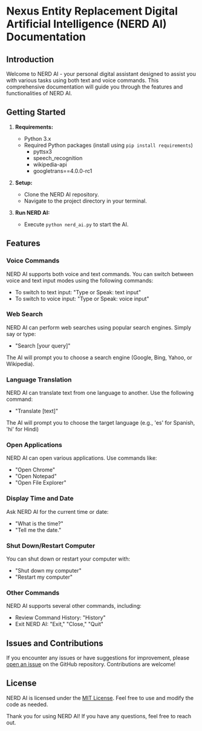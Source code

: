 # Nexus Entity Replacement Digital Artificial Intelligence (NERD AI) Documentation

## Introduction

Welcome to NERD AI - your personal digital assistant designed to assist you with various tasks using both text and voice commands. This comprehensive documentation will guide you through the features and functionalities of NERD AI.

## Getting Started

1. **Requirements:**
   - Python 3.x
   - Required Python packages (install using `pip install requirements`)
     - pyttsx3
     - speech_recognition
     - wikipedia-api
     - googletrans==4.0.0-rc1

2. **Setup:**
   - Clone the NERD AI repository.
   - Navigate to the project directory in your terminal.

3. **Run NERD AI:**
   - Execute `python nerd_ai.py` to start the AI.

## Features

### Voice Commands

NERD AI supports both voice and text commands. You can switch between voice and text input modes using the following commands:

- To switch to text input: "Type or Speak: text input"
- To switch to voice input: "Type or Speak: voice input"

### Web Search

NERD AI can perform web searches using popular search engines. Simply say or type:

- "Search [your query]"

The AI will prompt you to choose a search engine (Google, Bing, Yahoo, or Wikipedia).

### Language Translation

NERD AI can translate text from one language to another. Use the following command:

- "Translate [text]"

The AI will prompt you to choose the target language (e.g., 'es' for Spanish, 'hi' for Hindi)

### Open Applications

NERD AI can open various applications. Use commands like:

- "Open Chrome"
- "Open Notepad"
- "Open File Explorer"

### Display Time and Date

Ask NERD AI for the current time or date:

- "What is the time?"
- "Tell me the date."

### Shut Down/Restart Computer

You can shut down or restart your computer with:

- "Shut down my computer"
- "Restart my computer"

### Other Commands

NERD AI supports several other commands, including:

- Review Command History: "History"
- Exit NERD AI: "Exit," "Close," "Quit"

## Issues and Contributions

If you encounter any issues or have suggestions for improvement, please [open an issue](https://github.com/your-username/nerd-ai/issues) on the GitHub repository. Contributions are welcome!

## License

NERD AI is licensed under the [MIT License](LICENSE). Feel free to use and modify the code as needed.

Thank you for using NERD AI! If you have any questions, feel free to reach out.
